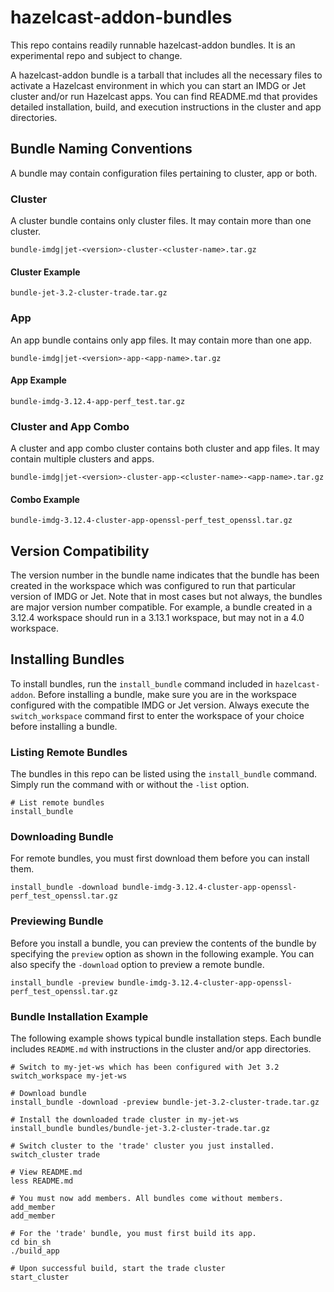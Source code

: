 # hazelcast-addon-bundles

This repo contains readily runnable hazelcast-addon bundles. It is an experimental repo and subject to change.

A hazelcast-addon bundle is a tarball that includes all the necessary files to activate a Hazelcast environment in which you can start an IMDG or Jet cluster and/or run Hazelcast apps. You can find README.md that provides detailed installation, build, and execution instructions in the cluster and app directories.

## Bundle Naming Conventions

A bundle may contain configuration files pertaining to cluster, app or both. 

### Cluster

A cluster bundle contains only cluster files. It may contain more than one cluster.

```console
bundle-imdg|jet-<version>-cluster-<cluster-name>.tar.gz
```
#### Cluster Example

```console
bundle-jet-3.2-cluster-trade.tar.gz
```

### App

An app bundle contains only app files. It may contain more than one app.

```console
bundle-imdg|jet-<version>-app-<app-name>.tar.gz
```

#### App Example

```console
bundle-imdg-3.12.4-app-perf_test.tar.gz
```

### Cluster and App Combo

A cluster and app combo cluster contains both cluster and app files. It may contain multiple clusters and apps.

```console
bundle-imdg|jet-<version>-cluster-app-<cluster-name>-<app-name>.tar.gz
``` 

#### Combo Example

```console
bundle-imdg-3.12.4-cluster-app-openssl-perf_test_openssl.tar.gz
```

## Version Compatibility

The version number in the bundle name indicates that the bundle has been created in the workspace which was configured to run that particular version of IMDG or Jet. Note that in most cases but not always, the bundles are major version number compatible. For example, a bundle created in a 3.12.4 workspace should run in a 3.13.1 workspace, but may not in a 4.0 workspace.

## Installing Bundles

To install bundles, run the `install_bundle` command included in `hazelcast-addon`. Before installing a bundle, make sure you are in the workspace configured with the compatible IMDG or Jet version. Always execute the `switch_workspace` command first to enter the workspace of your choice before installing a bundle.

### Listing Remote Bundles

The bundles in this repo can be listed using the `install_bundle` command. Simply run the command with or without the `-list` option.

```console
# List remote bundles
install_bundle
```

### Downloading Bundle

For remote bundles, you must first download them before you can install them.

```console
install_bundle -download bundle-imdg-3.12.4-cluster-app-openssl-perf_test_openssl.tar.gz
```

### Previewing Bundle

Before you install a bundle, you can preview the contents of the bundle by specifying the `preview` option as shown in the following example. You can also specify the `-download` option to preview a remote bundle.

```console
install_bundle -preview bundle-imdg-3.12.4-cluster-app-openssl-perf_test_openssl.tar.gz
```

### Bundle Installation Example

The following example shows typical bundle installation steps. Each bundle includes `README.md` with instructions in the cluster and/or app directories.

```console
# Switch to my-jet-ws which has been configured with Jet 3.2
switch_workspace my-jet-ws

# Download bundle
install_bundle -download -preview bundle-jet-3.2-cluster-trade.tar.gz

# Install the downloaded trade cluster in my-jet-ws
install_bundle bundles/bundle-jet-3.2-cluster-trade.tar.gz

# Switch cluster to the 'trade' cluster you just installed.
switch_cluster trade

# View README.md
less README.md

# You must now add members. All bundles come without members.
add_member
add_member

# For the 'trade' bundle, you must first build its app.
cd bin_sh
./build_app

# Upon successful build, start the trade cluster
start_cluster
```
